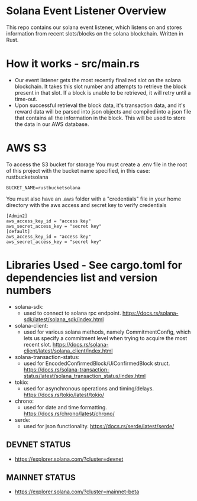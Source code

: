 # Solana Event Listener Overview
This repo contains our solana event listener, which listens on and stores information from recent slots/blocks on the solana blockchain. Written in Rust.
# How it works - src/main.rs
- Our event listener gets the most recently finalized slot on the solana blockchain. It takes this slot number and attempts to retrieve the block present in that slot. If a block is unable to be retrieved, it will retry until a time-out. 
- Upon successful retrieval the block data, it's transaction data, and it's reward data will be parsed into json objects and compiled into a json file that contains all the information in the block. This will be used to store the data in our AWS database.
# AWS S3
To access the S3 bucket for storage You must create a .env file in the root of this project with the bucket name specified, in this case: rustbucketsolana
```
BUCKET_NAME=rustbucketsolana
```
You must also have an .aws folder with a "credentials" file in your home directory with the aws access and secret key to verify credentials
```
[Admin2]
aws_access_key_id = "access key"
aws_secret_access_key = "secret key"
[default]
aws_access_key_id = "access key"
aws_secret_access_key = "secret key"
```
# Libraries Used - See cargo.toml for dependencies list and version numbers
- solana-sdk: 
    - used to connect to solana rpc endpoint. https://docs.rs/solana-sdk/latest/solana_sdk/index.html
- solana-client: 
    - used for various solana methods, namely CommitmentConfig, which lets us specify a commitment level when trying to acquire the most recent slot. https://docs.rs/solana-client/latest/solana_client/index.html
- solana-transaction-status: 
    - used for EncodedConfirmedBlock/UiConfirmedBlock struct. https://docs.rs/solana-transaction-status/latest/solana_transaction_status/index.html
- tokio: 
    - used for asynchronous operations and timing/delays. https://docs.rs/tokio/latest/tokio/ 
- chrono: 
    - used for date and time formatting. https://docs.rs/chrono/latest/chrono/
- serde:
    - used for json functionality. https://docs.rs/serde/latest/serde/
## DEVNET STATUS
- https://explorer.solana.com/?cluster=devnet
## MAINNET STATUS
- https://explorer.solana.com/?cluster=mainnet-beta 
